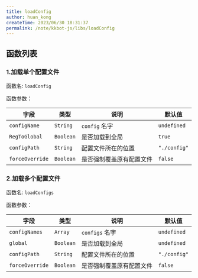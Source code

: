 ```yaml
---
title: loadConfig
author: huan_kong
createTime: 2023/06/30 18:31:37
permalink: /note/kkbot-js/libs/loadConfig
---
```


## 函数列表

### 1.加载单个配置文件

函数名: `loadConfig`

函数参数：

| 字段            | 类型      | 说明                     | 默认值       |
| --------------- | --------- | ------------------------ | ------------ |
| `configName`    | `String`  | `config` 名字            | `undefined`  |
| `RegToGlobal`   | `Boolean` | 是否加载到全局           | `true`       |
| `configPath`    | `String`  | 配置文件所在的位置       | `"./config"` |
| `forceOverride` | `Boolean` | 是否强制覆盖原有配置文件 | `false`      |

### 2.加载多个配置文件

函数名: `loadConfigs`

函数参数：

| 字段            | 类型      | 说明                     | 默认值       |
| --------------- | --------- | ------------------------ | ------------ |
| `configNames`   | `Array`   | `configs` 名字           | `undefined`  |
| `global`        | `Boolean` | 是否加载到全局           | `undefined`  |
| `configPath`    | `String`  | 配置文件所在的位置       | `"./config"` |
| `forceOverride` | `Boolean` | 是否强制覆盖原有配置文件 | `false`      |
